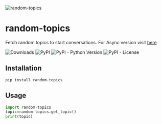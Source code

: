 ![random-topics](https://i.imgur.com/1248yt1.png)

# random-topics
Fetch random topics to start conversations.
For Async version visit [here](https://github.com/johan-naizu/aiotopics)

![Downloads](https://pepy.tech/badge/random-topics) ![PyPI](https://img.shields.io/pypi/v/random-topics) ![PyPI - Python Version](https://img.shields.io/pypi/pyversions/random-topics) ![PyPI - License](https://img.shields.io/pypi/l/random-topics)
## Installation
```pip
pip install random-topics
```
## Usage
```python
import random-topics
topic=random-topics.get_topic()
print(topic)
